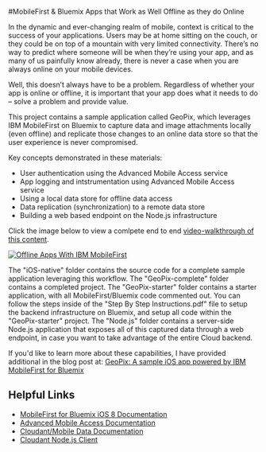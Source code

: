 #MobileFirst & Bluemix Apps that Work as Well Offline as they do Online

In the dynamic and ever-changing realm of mobile, context is critical to the success of your applications. Users may be at home sitting on the couch, or they could be on top of a mountain with very limited connectivity. There’s no way to predict where someone will be when they’re using your app, and as many of us painfully know already, there is never a case when you are always online on your mobile devices.

Well, this doesn’t always have to be a problem. Regardless of whether your app is online or offline, it is important that your app does what it needs to do – solve a problem and provide value.

This project contains a sample application called GeoPix, which leverages IBM MobileFirst on Bluemix to capture data and image attachments locally (even offline) and replicate those changes to an online data store so that the user experience is never compromised.

Key concepts demonstrated in these materials:
* User authentication using the Advanced Mobile Access service
* App logging and intstrumentation using Advanced Mobile Access service
* Using a local data store for offline data access
* Data replication (synchronization) to a remote data store
* Building a web based endpoint on the Node.js infrastructure 

Click the image below to view a comlpete end to end [video-walkthrough of this content](http://www.youtube.com/watch?v=rzFQInkcOPw).  

[![Offline Apps With IBM MobileFirst](http://img.youtube.com/vi/rzFQInkcOPw/0.jpg)](http://www.youtube.com/watch?v=rzFQInkcOPw)

The "iOS-native" folder contains the source code for a complete sample application leveraging this workflow.  The "GeoPix-complete" folder contains a completed project.  The "GeoPix-starter" folder contains a starter application, with all MobileFirst/Bluemix code commented out.  You can follow the steps inside of the "Step By Step Instructions.pdf" file to setup the backend infrastructure on Bluemix, and setup all code within the "GeoPix-starter" project.  The "Node.js" folder contains a server-side Node.js application that exposes all of this captured data through a web endpoint, in case you want to take advantage of the entire Cloud backend.

If you'd like to learn more about these capabilities, I have provided additional in the blog post at: 
[GeoPix: A sample iOS app powered by IBM MobileFirst for Bluemix](http://www.tricedesigns.com/2015/03/27/geopix-a-native-ios-app-powered-by-ibm-mobilefirst-for-bluemix/)

## Helpful Links

<ul>
<li><a href="https://www.ng.bluemix.net/docs/#starters/mobilefirst/index.html" target="_blank">MobileFirst for Bluemix iOS 8 Documentation</a></li>
<li><a href="https://www.ng.bluemix.net/docs/#services/mobileaccess/index.html" target="_blank">Advanced Mobile Access Documentation</a></li>
<li><a href="https://www.ng.bluemix.net/docs/#services/data/index.html#data" target="_blank">Cloudant/Mobile Data Documentation</a></li>
<li><a href="https://github.com/cloudant/nodejs-cloudant#use-an-api-key" target="_blank">Cloudant Node.js Client</a></li>
</ul>